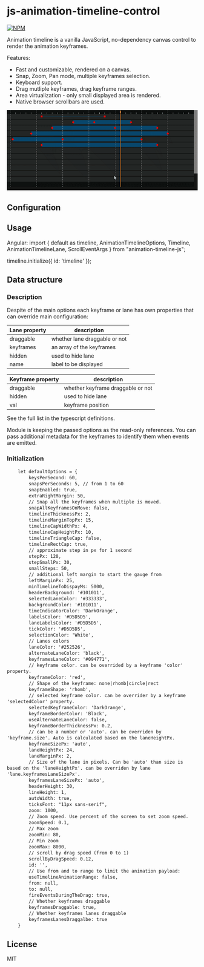 # js-animation-timeline-control

[![NPM](https://nodei.co/npm/animation-timeline-js.png)](https://nodei.co/npm/animation-timeline-js/)

Animation timeline is a vanilla JavaScript, no-dependency canvas control to render the animation keyframes.

Features:

- Fast and customizable, rendered on a canvas.
- Snap, Zoom, Pan mode, multiple keyframes selection.
- Keyboard support.
- Drag mutliple keyframes, drag keyframe ranges.
- Area virtualization - only small displayed area is rendered.
- Native browser scrollbars are used.

![gif preview](demo/timeline-demo.gif)

## Configuration
## Usage

Angular:
import {
  default as timeline,
  AnimationTimelineOptions,
  Timeline,
  AnimationTimelineLane,
  ScrollEventArgs
} from "animation-timeline-js";

timeline.initialize({ id: 'timeline' });

## Data structure

### Description

Despite of the main options each keyframe or lane has own properties that can override main configuration:

| Lane property | description                   |
| ------------- | ----------------------------- |
| draggable     | whether lane draggable or not |
| keyframes     | an array of the keyframes     |
| hidden        | used to hide lane             |
| name          | label to be displayed         |

| Keyframe property | description                       |
| ----------------- | --------------------------------- |
| draggable         | whether keyframe draggable or not |
| hidden            | used to hide lane                 |
| val               | keyframe position                 |

See the full list in the typescript definitions.

Module is keeping the passed options as the read-only references.
You can pass additional metadata for the keyframes to identify them when events are emitted.

### Initialization
```
	let defaultOptions = {
		keysPerSecond: 60,
		snapsPerSeconds: 5, // from 1 to 60
		snapEnabled: true,
		extraRightMargin: 50,
		// Snap all the keyframes when multiple is moved.
		snapAllKeyframesOnMove: false,
		timelineThicknessPx: 2,
		timelineMarginTopPx: 15,
		timelineCapWidthPx: 4,
		timelineCapHeightPx: 10,
		timelineTriangleCap: false,
		timelineRectCap: true,
		// approximate step in px for 1 second 
		stepPx: 120,
		stepSmallPx: 30,
		smallSteps: 50,
		// additional left margin to start the gauge from
		leftMarginPx: 25,
		minTimelineToDispayMs: 5000,
		headerBackground: '#101011',
		selectedLaneColor: '#333333',
		backgroundColor: '#101011',
		timeIndicatorColor: 'DarkOrange',
		labelsColor: '#D5D5D5',
		laneLabelsColor: '#D5D5D5',
		tickColor: '#D5D5D5',
		selectionColor: 'White',
		// Lanes colors
		laneColor: '#252526', 
		alternateLaneColor: 'black',
		keyframesLaneColor: '#094771',
		// keyframe color. can be overrided by a keyframe 'color' property.
		keyframeColor: 'red',
		// Shape of the keyframe: none|rhomb|circle|rect
		keyframeShape: 'rhomb',
		// selected keyframe color. can be overrider by a keyframe 'selectedColor' property.
		selectedKeyframeColor: 'DarkOrange',
		keyframeBorderColor: 'Black',
		useAlternateLaneColor: false,
		keyframeBorderThicknessPx: 0.2,
		// can be a number or 'auto'. can be overriden by 'keyframe.size'. Auto is calculated based on the laneHeightPx.
		keyframeSizePx: 'auto',
		laneHeightPx: 24,
		laneMarginPx: 2,
		// Size of the lane in pixels. Can be 'auto' than size is based on the 'laneHeightPx'. can be overriden by lane 'lane.keyframesLaneSizePx'. 
		keyframesLaneSizePx: 'auto',
		headerHeight: 30,
		lineHeight: 1,
		autoWidth: true,
		ticksFont: "11px sans-serif",
		zoom: 1000,
		// Zoom speed. Use percent of the screen to set zoom speed. 
		zoomSpeed: 0.1,
		// Max zoom
		zoomMin: 80,
		// Min zoom
		zoomMax: 8000,
		// scroll by drag speed (from 0 to 1)
		scrollByDragSpeed: 0.12,
		id: '',
		// Use from and to range to limit the animation payload: 
		useTimelineAnimationRange: false,
		from: null,
		to: null,
		fireEventsDuringTheDrag: true,
		// Whether keyframes draggable
		keyframesDraggable: true,
		// Whether keyframes lanes draggable
		keyframesLanesDraggalbe: true
	}
```

## License

MIT
